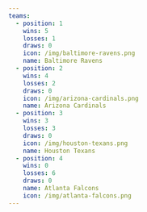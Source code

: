 ```yaml
---
teams:
  - position: 1
    wins: 5
    losses: 1
    draws: 0
    icon: /img/baltimore-ravens.png
    name: Baltimore Ravens
  - position: 2
    wins: 4
    losses: 2
    draws: 0
    icon: /img/arizona-cardinals.png
    name: Arizona Cardinals
  - position: 3
    wins: 3
    losses: 3
    draws: 0
    icon: /img/houston-texans.png
    name: Houston Texans
  - position: 4
    wins: 0
    losses: 6
    draws: 0
    name: Atlanta Falcons
    icon: /img/atlanta-falcons.png
---
```

